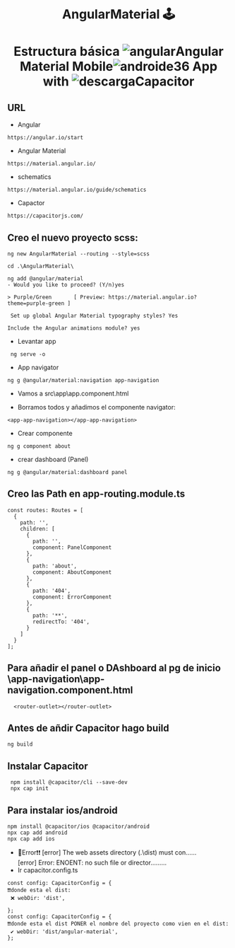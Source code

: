 # <p align="center">AngularMaterial 🕹 </p> 

# <p align="center"> Estructura básica  ![angular](https://user-images.githubusercontent.com/71487857/212993270-3cf1454e-f0d7-4164-bc01-20d5fe6469cd.png)Angular Material Mobile![androide36](https://user-images.githubusercontent.com/71487857/228891500-07e27fa3-edc3-4838-8c56-ba78673a3367.jpg) App with  ![descarga](https://user-images.githubusercontent.com/71487857/212993697-6234ef26-0e4a-40ce-bc8a-a9bfa858a74b.png)Capacitor</p>

## URL
* Angular
```
https://angular.io/start
```
* Angular Material
```
https://material.angular.io/
```
* schematics
```
https://material.angular.io/guide/schematics
```
* Capactor
```
https://capacitorjs.com/
```
## Creo el nuevo proyecto scss:
```
ng new AngularMaterial --routing --style=scss
```
```
cd .\AngularMaterial\
```
```
ng add @angular/material
- Would you like to proceed? (Y/n)yes
```
```
> Purple/Green       [ Preview: https://material.angular.io?theme=purple-green ]
```
```
 Set up global Angular Material typography styles? Yes
 ```
 ```
 Include the Angular animations module? yes
 ```
 * Levantar app
```
 ng serve -o
 ```
* App navigator
```
ng g @angular/material:navigation app-navigation
```
* Vamos a src\app\app.component.html
 - Borramos todos y añadimos el componente navigator:
 ```
 <app-app-navigation></app-app-navigation>
 ```
* Crear componente 
```
ng g component about
```
* crear dashboard (Panel)
```
ng g @angular/material:dashboard panel
```
## Creo las Path en app-routing.module.ts
```
const routes: Routes = [
  {
    path: '',
    children: [
      {
        path: '',
        component: PanelComponent
      },
      {
        path: 'about',
        component: AboutComponent
      },
      {
        path: '404',
        component: ErrorComponent
      },
      {
        path: '**',
        redirectTo: '404',
      }
    ]
  }
];
```
## Para añadir el panel o DAshboard al pg de inicio \app-navigation\app-navigation.component.html
```
  <router-outlet></router-outlet>
```
## Antes de añdir Capacitor hago build
```
ng build
```
## Instalar Capacitor
```
 npm install @capacitor/cli --save-dev
 npx cap init
```
## Para instalar ios/android
```
npm install @capacitor/ios @capacitor/android
npx cap add android
npx cap add ios
```
* 👀Error❗❗
[error] The web assets directory (.\dist) must con......<br>
[error] Error: ENOENT: no such file or director.........<br>
* Ir capacitor.config.ts
```
const config: CapacitorConfig = {
❗❗donde esta el dist:
 ❌ webDir: 'dist',
 
};
const config: CapacitorConfig = {
❗❗donde esta el dist PONER el nombre del proyecto como vien en el dist:
 ✔ webDir: 'dist/angular-material',
};

```


